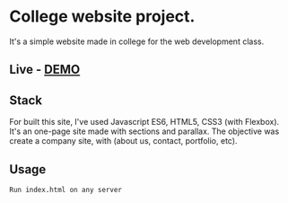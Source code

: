# College website project.

It's a simple website made in college for the web development class.

## Live - [DEMO](https://felipegs07.github.io/college-web-project/)

## Stack

For built this site, I've used Javascript ES6, HTML5, CSS3 (with Flexbox). It's an one-page site made with sections and parallax. The objective was create a company site, with (about us, contact, portfolio, etc).


## Usage

```bash
Run index.html on any server
```

